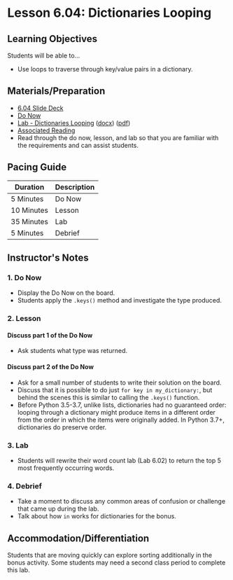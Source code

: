 # Lesson 6.04: Dictionaries Looping

## Learning Objectives

Students will be able to...

* Use loops to traverse through key/value pairs in a dictionary.

## Materials/Preparation

* [6.04 Slide Deck](https://github.com/Areson/2nd-semester-introduction-to-computer-science/raw/master/units/6_unit/slidedecks/Intro%20Python%206.04%20TEALS.pptx)
* [Do Now][]
* [Lab - Dictionaries Looping][] ([docx][]) ([pdf][])
* [Associated Reading](https://tealsk12.github.io/2nd-semester-introduction-to-computer-science/readings.md#associatedreadings/6.4)
* Read through the do now, lesson, and lab so that you are familiar with the requirements and can assist students.

## Pacing Guide

| **Duration**   | **Description** |
| ---------- | ----------- |
| 5 Minutes  | Do Now      |
| 10 Minutes | Lesson      |
| 35 Minutes | Lab         |
| 5 Minutes | Debrief     |

## Instructor's Notes

### 1. Do Now

* Display the Do Now on the board.
* Students apply the `.keys()` method and investigate the type produced.

### 2. Lesson

#### Discuss part 1 of the Do Now

* Ask students what type was returned.  

#### Discuss part 2 of the Do Now

* Ask for a small number of students to write their solution on the board.
* Discuss that it is possible to do just `for key in my_dictionary:`, but behind the scenes this is similar to calling the `.keys()` function.
* Before Python 3.5-3.7, unlike lists, dictionaries had no guaranteed order:  looping through a dictionary might produce items in a different order from the order in which the items were originally added. In Python 3.7+, dictionaries do preserve order.

### 3. Lab

* Students will rewrite their word count lab (Lab 6.02) to return the top 5 most frequently occurring words.

### 4. Debrief

* Take a moment to discuss any common areas of confusion or challenge that came up during the lab.
* Talk about how `in` works for dictionaries for the bonus.

## Accommodation/Differentiation

Students that are moving quickly can explore sorting additionally in the bonus activity.
Some students may need a second class period to complete this lab.

[Do Now]: do_now.md
[Lab - Dictionaries Looping]: lab.md
[pdf]: https://github.com/Areson/2nd-semester-introduction-to-computer-science/raw/master/units/6_unit/04_lesson/lab.pdf
[docx]: https://github.com/Areson/2nd-semester-introduction-to-computer-science/raw/master/units/6_unit/04_lesson/lab.docx